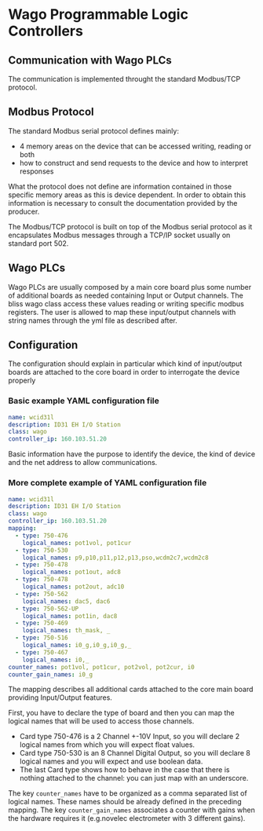 # Wago Programmable Logic Controllers #

## Communication with Wago PLCs ##

The communication is implemented throught the standard Modbus/TCP protocol.

## Modbus Protocol ##

The standard Modbus serial protocol defines mainly:

* 4 memory areas on the device that can be accessed writing, reading or both
* how to construct and send requests to the device and how to interpret responses

What the protocol does not define are information contained in those specific memory areas as this is device dependent.
In order to obtain this information is necessary to consult the documentation provided by the producer.

The Modbus/TCP protocol is built on top of the Modbus serial protocol as it encapsulates Modbus messages through a TCP/IP socket usually on standard port 502.

## Wago PLCs ##

Wago PLCs are usually composed by a main core board plus some number of additional boards as needed containing Input or Output channels.
The bliss wago class access these values reading or writing specific modbus registers.
The user is allowed to map these input/output channels with string names through the yml file as described after.

## Configuration ##

The configuration should explain in particular which kind of input/output boards are attached to the core board in order to interrogate the device properly

### Basic example YAML configuration file ###

```yaml
name: wcid31l
description: ID31 EH I/O Station
class: wago
controller_ip: 160.103.51.20
```

Basic information have the purpose to identify the device, the kind of device and the net address to allow communications.

### More complete example of YAML configuration file ###

```yaml
name: wcid31l
description: ID31 EH I/O Station
class: wago
controller_ip: 160.103.51.20
mapping:
  - type: 750-476
    logical_names: pot1vol, pot1cur
  - type: 750-530
    logical_names: p9,p10,p11,p12,p13,pso,wcdm2c7,wcdm2c8
  - type: 750-478
    logical_names: pot1out, adc8
  - type: 750-478
    logical_names: pot2out, adc10
  - type: 750-562
    logical_names: dac5, dac6
  - type: 750-562-UP
    logical_names: pot1in, dac8
  - type: 750-469
    logical_names: th_mask, _
  - type: 750-516
    logical_names: i0_g,i0_g,i0_g,_
  - type: 750-467
    logical_names: i0,_
counter_names: pot1vol, pot1cur, pot2vol, pot2cur, i0
counter_gain_names: i0_g
```

The mapping describes all additional cards attached to the core main board providing Input/Output features.

First, you have to declare the type of board and then you can map the logical names that will be used to access those channels.

* Card type 750-476 is a 2 Channel +-10V Input, so you will declare 2 logical names from which you will expect float values.
* Card type 750-530 is an 8 Channel Digital Output, so you will declare 8 logical names and you will expect and use boolean data.
* The last Card type shows how to behave in the case that there is nothing attached to the channel: you can just map with an underscore.

The key `counter_names` have to be organized as a comma separated list of logical names. These names should be already defined in the preceding mapping.
The key `counter_gain_names` associates a counter with gains when the hardware requires it (e.g.novelec electrometer with 3 different gains).

